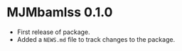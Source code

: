 # MJMbamlss 0.1.0

* First release of package.
* Added a `NEWS.md` file to track changes to the package.
